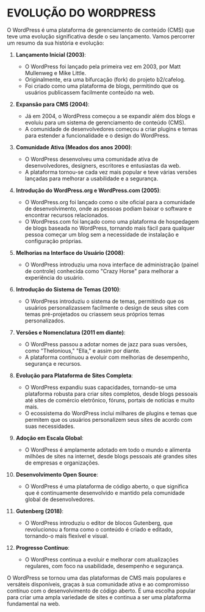 # EVOLUÇÃO DO WORDPRESS
O WordPress é uma plataforma de gerenciamento de conteúdo (CMS) que teve uma evolução significativa desde o seu lançamento. Vamos percorrer um resumo da sua história e evolução:

1. **Lançamento Inicial (2003)**:
   - O WordPress foi lançado pela primeira vez em 2003, por Matt Mullenweg e Mike Little.
   - Originalmente, era uma bifurcação (fork) do projeto b2/cafelog.
   - Foi criado como uma plataforma de blogs, permitindo que os usuários publicassem facilmente conteúdo na web.

2. **Expansão para CMS (2004)**:
   - Já em 2004, o WordPress começou a se expandir além dos blogs e evoluiu para um sistema de gerenciamento de conteúdo (CMS).
   - A comunidade de desenvolvedores começou a criar plugins e temas para estender a funcionalidade e o design do WordPress.

3. **Comunidade Ativa (Meados dos anos 2000)**:
   - O WordPress desenvolveu uma comunidade ativa de desenvolvedores, designers, escritores e entusiastas da web.
   - A plataforma tornou-se cada vez mais popular e teve várias versões lançadas para melhorar a usabilidade e a segurança.

4. **Introdução do WordPress.org e WordPress.com (2005)**:
   - O WordPress.org foi lançado como o site oficial para a comunidade de desenvolvimento, onde as pessoas podiam baixar o software e encontrar recursos relacionados.
   - O WordPress.com foi lançado como uma plataforma de hospedagem de blogs baseada no WordPress, tornando mais fácil para qualquer pessoa começar um blog sem a necessidade de instalação e configuração próprias.

5. **Melhorias na Interface do Usuário (2008)**:
   - O WordPress introduziu uma nova interface de administração (painel de controle) conhecida como "Crazy Horse" para melhorar a experiência do usuário.

6. **Introdução do Sistema de Temas (2010)**:
   - O WordPress introduziu o sistema de temas, permitindo que os usuários personalizassem facilmente o design de seus sites com temas pré-projetados ou criassem seus próprios temas personalizados.

7. **Versões e Nomenclatura (2011 em diante)**:
   - O WordPress passou a adotar nomes de jazz para suas versões, como "Thelonious," "Ella," e assim por diante.
   - A plataforma continuou a evoluir com melhorias de desempenho, segurança e recursos.

8. **Evolução para Plataforma de Sites Completa**:
   - O WordPress expandiu suas capacidades, tornando-se uma plataforma robusta para criar sites completos, desde blogs pessoais até sites de comércio eletrônico, fóruns, portais de notícias e muito mais.
   - O ecossistema do WordPress inclui milhares de plugins e temas que permitem que os usuários personalizem seus sites de acordo com suas necessidades.

9. **Adoção em Escala Global**:
   - O WordPress é amplamente adotado em todo o mundo e alimenta milhões de sites na internet, desde blogs pessoais até grandes sites de empresas e organizações.

10. **Desenvolvimento Open Source**:
    - O WordPress é uma plataforma de código aberto, o que significa que é continuamente desenvolvido e mantido pela comunidade global de desenvolvedores.

11. **Gutenberg (2018)**:
    - O WordPress introduziu o editor de blocos Gutenberg, que revolucionou a forma como o conteúdo é criado e editado, tornando-o mais flexível e visual.

12. **Progresso Contínuo**:
    - O WordPress continua a evoluir e melhorar com atualizações regulares, com foco na usabilidade, desempenho e segurança.

O WordPress se tornou uma das plataformas de CMS mais populares e versáteis disponíveis, graças à sua comunidade ativa e ao compromisso contínuo com o desenvolvimento de código aberto. É uma escolha popular para criar uma ampla variedade de sites e continua a ser uma plataforma fundamental na web.